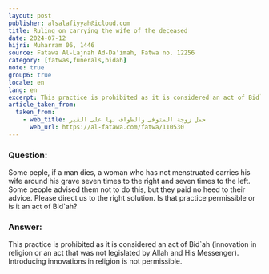 ```yaml
---
layout: post
publisher: alsalafiyyah@icloud.com
title: Ruling on carrying the wife of the deceased
date: 2024-07-12
hijri: Muharram 06, 1446
source: Fatawa Al-Lajnah Ad-Da'imah, Fatwa no. 12256
category: [fatwas,funerals,bidah]
note: true
group6: true
locale: en
lang: en
excerpt: This practice is prohibited as it is considered an act of Bid`ah. Introducing innovations in religion is not permissible.
article_taken_from: 
  taken_from:
    - web_title: حمل زوجة المتوفى والطواف بها على القبر
      web_url: https://al-fatawa.com/fatwa/110530
---
```


### Question: 
Some peple, if a man dies, a woman who has not menstruated carries his wife around his grave seven times to the right and seven times to the left. Some people advised them not to do this, but they paid no heed to their advice. Please direct us to the right solution. Is that practice permissible or is it an act of Bid`ah?

### Answer: 
This practice is prohibited as it is considered an act of Bid`ah (innovation in religion or an act that was not legislated by Allah and His Messenger). Introducing innovations in religion is not permissible.
